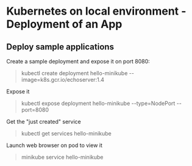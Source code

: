 # Kubernetes on local environment - Deployment of an App

## Deploy sample applications

Create a sample deployment and expose it on port 8080:
> kubectl create deployment hello-minikube --image=k8s.gcr.io/echoserver:1.4

Expose it
> kubectl expose deployment hello-minikube --type=NodePort --port=8080

Get the "just created" service
> kubectl get services hello-minikube

Launch web browser on pod to view it
> minikube service hello-minikube